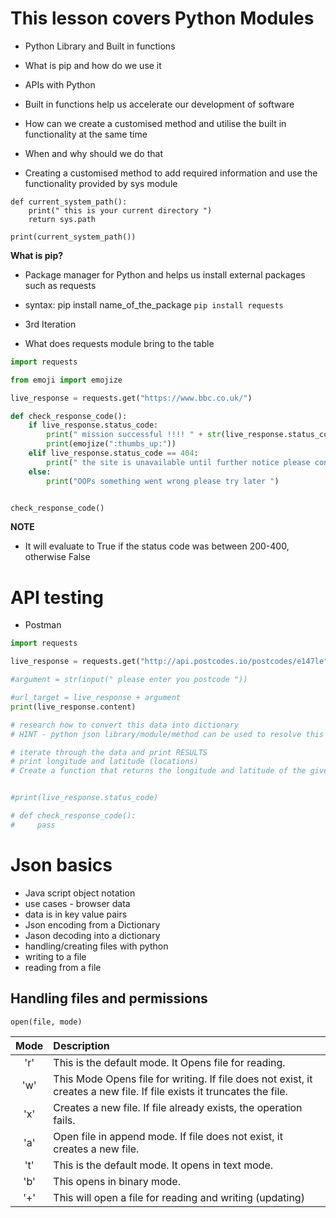 # This lesson covers Python Modules

- Python Library and Built in functions
- What is pip and how do we use it
- APIs with Python 

- Built in functions help us accelerate our development of software 












- How can we create a customised method and utilise the built in functionality at the same time
- When and why should we do that

- Creating a customised method to add required information and use the functionality provided by sys module 
```
def current_system_path():
    print(" this is your current directory ")
    return sys.path

print(current_system_path())
```


**What is pip?**

- Package manager for Python and helps us install external packages such as requests

- syntax: pip install name_of_the_package
 ``` pip install requests ```
 
 - 3rd Iteration
- What does requests module bring to the table
```python
import requests

from emoji import emojize

live_response = requests.get("https://www.bbc.co.uk/")

def check_response_code():
    if live_response.status_code:
        print(" mission successful !!!! " + str(live_response.status_code))
        print(emojize(":thumbs_up:"))
    elif live_response.status_code == 404:
        print(" the site is unavailable until further notice please contact mobile: ")
    else:
        print("OOPs something went wrong please try later ")


check_response_code()
```
**NOTE**
 - It will evaluate to True if the status code was between 200-400, otherwise False
# API testing 
- Postman

```python
import requests

live_response = requests.get("http://api.postcodes.io/postcodes/e147le")

#argument = str(input(" please enter you postcode "))

#url_target = live_response + argument
print(live_response.content)

# research how to convert this data into dictionary
# HINT - python json library/module/method can be used to resolve this

# iterate through the data and print RESULTS
# print longitude and latitude (locations)
# Create a function that returns the longitude and latitude of the given postcode


#print(live_response.status_code)

# def check_response_code():
#     pass
```

# Json basics
- Java script object notation
- use cases - browser data 
- data is in key value pairs
- Json encoding from a Dictionary
- Jason decoding into a dictionary
- handling/creating files with python
- writing to a file
- reading from a file

## Handling files and permissions


`open(file, mode)`

| Mode	 |Description|
| :----: |:----                                                    |
|'r'	 |This is the default mode. It Opens file for reading.       |
|'w'	 |This Mode Opens file for writing.  If file does not exist, it creates a new file. If file exists it truncates the file.|
|'x'	 |Creates a new file. If file already exists, the operation fails.|
|'a'	 |Open file in append mode. If file does not exist, it creates a new file.|
|'t'	 |This is the default mode. It opens in text mode.|
|'b'	 |This opens in binary mode.
|'+'	 |This will open a file for reading and writing (updating)|


